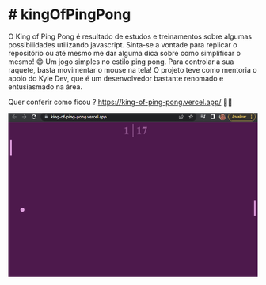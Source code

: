 <h1># kingOfPingPong</h1>

O King of Ping Pong é resultado de estudos e treinamentos sobre algumas possibilidades utilizando javascript. 
Sinta-se a vontade para replicar o repositório ou até mesmo me dar alguma dica sobre como simplificar o mesmo! 😄
Um jogo simples no estilo ping pong. Para controlar a sua raquete, basta movimentar o mouse na tela!
O projeto teve como mentoria o apoio do Kyle Dev, que é um desenvolvedor bastante renomado e entusiasmado na área.

Quer conferir como ficou ?
https://king-of-ping-pong.vercel.app/ 🧑‍🚀

<img src="https://raw.githubusercontent.com/luancostar/kingOfPingPong/master/imgfor/game.PNG">
